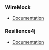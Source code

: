 #### 


### WireMock
* [Documentation](https://wiremock.org/docs/stubbing/)

### Resilience4j
* [Documentation](https://resilience4j.readme.io/docs/getting-started-3)

